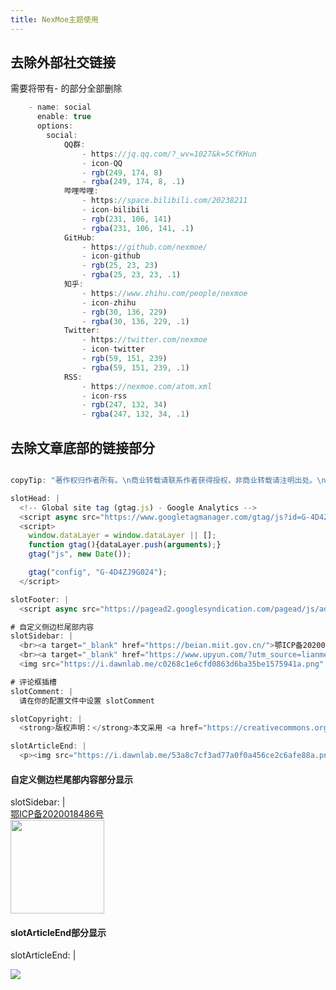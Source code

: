 ```yaml
---
title: NexMoe主题使用
---
```

## 去除外部社交链接
需要将带有- 的部分全部删除
```javascript
    - name: social
      enable: true
      options:
        social:
            QQ群:
                - https://jq.qq.com/?_wv=1027&k=5CfKHun
                - icon-QQ
                - rgb(249, 174, 8)
                - rgba(249, 174, 8, .1)
            哔哩哔哩:
                - https://space.bilibili.com/20238211
                - icon-bilibili
                - rgb(231, 106, 141)
                - rgba(231, 106, 141, .1)
            GitHub:
                - https://github.com/nexmoe/
                - icon-github
                - rgb(25, 23, 23)
                - rgba(25, 23, 23, .1)
            知乎:
                - https://www.zhihu.com/people/nexmoe
                - icon-zhihu
                - rgb(30, 136, 229)
                - rgba(30, 136, 229, .1)
            Twitter:
                - https://twitter.com/nexmoe
                - icon-twitter
                - rgb(59, 151, 239)
                - rgba(59, 151, 239, .1)
            RSS:
                - https://nexmoe.com/atom.xml
                - icon-rss
                - rgb(247, 132, 34)
                - rgba(247, 132, 34, .1)

```
## 去除文章底部的链接部分
```javascript

copyTip: "著作权归作者所有。\n商业转载请联系作者获得授权，非商业转载请注明出处。\n来源：%url" # 自定义复制版权文案,使用 %url 代替当前页面URL, 修改为false禁用

slotHead: | 
  <!-- Global site tag (gtag.js) - Google Analytics -->
  <script async src="https://www.googletagmanager.com/gtag/js?id=G-4D4ZJ9G024"></script>
  <script>
    window.dataLayer = window.dataLayer || [];
    function gtag(){dataLayer.push(arguments);}
    gtag("js", new Date());

    gtag("config", "G-4D4ZJ9G024");
  </script>

slotFooter: | 
  <script async src="https://pagead2.googlesyndication.com/pagead/js/adsbygoogle.js?client=ca-pub-2058306854838448" crossorigin="anonymous"></script>

# 自定义侧边栏尾部内容
slotSidebar: |
  <br><a target="_blank" href="https://beian.miit.gov.cn/">鄂ICP备2020018486号</a>
  <br><a target="_blank" href="https://www.upyun.com/?utm_source=lianmeng&utm_medium=referral">
  <img src="https://i.dawnlab.me/c0268c1e6cfd0863d6ba35be1575941a.png" width="150px"></a>

# 评论框插槽
slotComment: | 
  请在你的配置文件中设置 slotComment

slotCopyright: | 
  <strong>版权声明：</strong>本文采用 <a href="https://creativecommons.org/licenses/by-nc-sa/3.0/cn/deed.zh" target="_blank">CC BY-NC-SA 3.0 CN</a> 协议进行许可

slotArticleEnd: | 
  <p><img src="https://i.dawnlab.me/53a8c7cf3ad77a0f0a456ce2c6afe88a.png" loading="lazy"></p>
```
#### 自定义侧边栏尾部内容部分显示
slotSidebar: |
  <br><a target="_blank" href="https://beian.miit.gov.cn/">鄂ICP备2020018486号</a>
  <br><a target="_blank" href="https://www.upyun.com/?utm_source=lianmeng&utm_medium=referral">
  <img src="https://i.dawnlab.me/c0268c1e6cfd0863d6ba35be1575941a.png" width="150px"></a>

#### slotArticleEnd部分显示
slotArticleEnd: | 
  <p><img src="https://i.dawnlab.me/53a8c7cf3ad77a0f0a456ce2c6afe88a.png" loading="lazy"></p>
